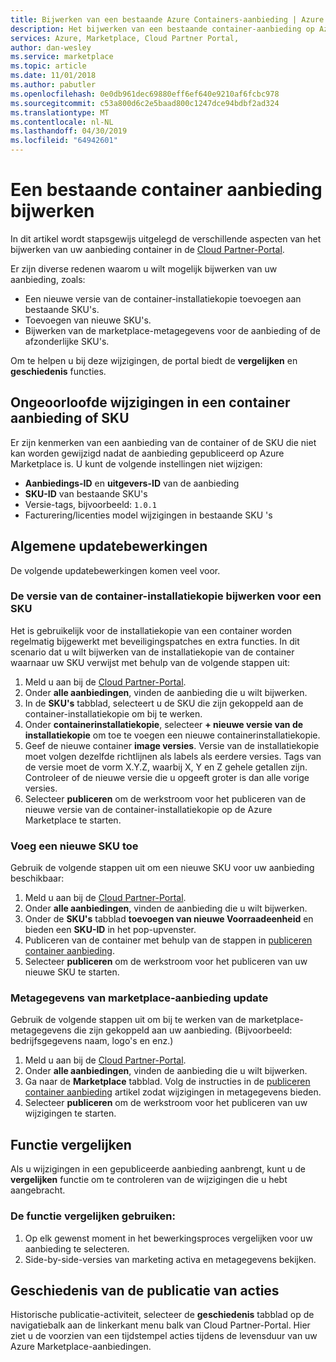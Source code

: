 ```yaml
---
title: Bijwerken van een bestaande Azure Containers-aanbieding | Azure Marketplace
description: Het bijwerken van een bestaande container-aanbieding op Azure Marketplace.
services: Azure, Marketplace, Cloud Partner Portal,
author: dan-wesley
ms.service: marketplace
ms.topic: article
ms.date: 11/01/2018
ms.author: pabutler
ms.openlocfilehash: 0e0db961dec69880eff6ef640e9210af6fcbc978
ms.sourcegitcommit: c53a800d6c2e5baad800c1247dce94bdbf2ad324
ms.translationtype: MT
ms.contentlocale: nl-NL
ms.lasthandoff: 04/30/2019
ms.locfileid: "64942601"
---
```

# <a name="update-an-existing-container-offer"></a>Een bestaande container aanbieding bijwerken

In dit artikel wordt stapsgewijs uitgelegd de verschillende aspecten van het bijwerken van uw aanbieding container in de [Cloud Partner-Portal](https://cloudpartner.azure.com/).

Er zijn diverse redenen waarom u wilt mogelijk bijwerken van uw aanbieding, zoals:

-  Een nieuwe versie van de container-installatiekopie toevoegen aan bestaande SKU's.
-  Toevoegen van nieuwe SKU's.
-  Bijwerken van de marketplace-metagegevens voor de aanbieding of de afzonderlijke SKU's.

Om te helpen u bij deze wijzigingen, de portal biedt de **vergelijken** en **geschiedenis** functies.  


## <a name="unpermitted-changes-to-a-container-offer-or-sku"></a>Ongeoorloofde wijzigingen in een container aanbieding of SKU

Er zijn kenmerken van een aanbieding van de container of de SKU die niet kan worden gewijzigd nadat de aanbieding gepubliceerd op Azure Marketplace is. U kunt de volgende instellingen niet wijzigen:

-  **Aanbiedings-ID** en **uitgevers-ID** van de aanbieding
-  **SKU-ID** van bestaande SKU's
-  Versie-tags, bijvoorbeeld: `1.0.1`
-  Facturering/licenties model wijzigingen in bestaande SKU 's

## <a name="common-update-operations"></a>Algemene updatebewerkingen

De volgende updatebewerkingen komen veel voor.

### <a name="update-container-image-version-for-a-sku"></a>De versie van de container-installatiekopie bijwerken voor een SKU

Het is gebruikelijk voor de installatiekopie van een container worden regelmatig bijgewerkt met beveiligingspatches en extra functies. In dit scenario dat u wilt bijwerken van de installatiekopie van de container waarnaar uw SKU verwijst met behulp van de volgende stappen uit:

1. Meld u aan bij de [Cloud Partner-Portal](https://cloudpartner.azure.com/).
2. Onder **alle aanbiedingen**, vinden de aanbieding die u wilt bijwerken.
3. In de **SKU's** tabblad, selecteert u de SKU die zijn gekoppeld aan de container-installatiekopie om bij te werken.
4. Onder **containerinstallatiekopie**, selecteer **+ nieuwe versie van de installatiekopie** om toe te voegen een nieuwe containerinstallatiekopie.
5. Geef de nieuwe container **image versies**. Versie van de installatiekopie moet volgen dezelfde richtlijnen als labels als eerdere versies. Tags van de versie moet de vorm X.Y.Z, waarbij X, Y en Z gehele getallen zijn. Controleer of de nieuwe versie die u opgeeft groter is dan alle vorige versies.
6. Selecteer **publiceren** om de werkstroom voor het publiceren van de nieuwe versie van de container-installatiekopie op de Azure Marketplace te starten.

### <a name="add-a-new-sku"></a>Voeg een nieuwe SKU toe

Gebruik de volgende stappen uit om een nieuwe SKU voor uw aanbieding beschikbaar:

1. Meld u aan bij de [Cloud Partner-Portal](https://cloudpartner.azure.com/).
2. Onder **alle aanbiedingen**, vinden de aanbieding die u wilt bijwerken.
3. Onder de **SKU's** tabblad **toevoegen van nieuwe Voorraadeenheid** en bieden een **SKU-ID** in het pop-upvenster.
4. Publiceren van de container met behulp van de stappen in [publiceren container aanbieding](./cpp-publish-offer.md).
5. Selecteer **publiceren** om de werkstroom voor het publiceren van uw nieuwe SKU te starten.

### <a name="update-offer-marketplace-metadata"></a>Metagegevens van marketplace-aanbieding update

Gebruik de volgende stappen uit om bij te werken van de marketplace-metagegevens die zijn gekoppeld aan uw aanbieding. (Bijvoorbeeld: bedrijfsgegevens naam, logo's en enz.)

1. Meld u aan bij de [Cloud Partner-Portal](https://cloudpartner.azure.com/).
2. Onder **alle aanbiedingen**, vinden de aanbieding die u wilt bijwerken.
3. Ga naar de **Marketplace** tabblad. Volg de instructies in de [publiceren container aanbieding](./cpp-publish-offer.md) artikel zodat wijzigingen in metagegevens bieden.
4. Selecteer **publiceren** om de werkstroom voor het publiceren van uw wijzigingen te starten.

## <a name="compare-feature"></a>Functie vergelijken

Als u wijzigingen in een gepubliceerde aanbieding aanbrengt, kunt u de **vergelijken** functie om te controleren van de wijzigingen die u hebt aangebracht.

### <a name="to-use-the-compare-feature"></a>De functie vergelijken gebruiken:

1. Op elk gewenst moment in het bewerkingsproces vergelijken voor uw aanbieding te selecteren.
2. Side-by-side-versies van marketing activa en metagegevens bekijken.


## <a name="history-of-publishing-actions"></a>Geschiedenis van de publicatie van acties

Historische publicatie-activiteit, selecteer de **geschiedenis** tabblad op de navigatiebalk aan de linkerkant menu balk van Cloud Partner-Portal. Hier ziet u de voorzien van een tijdstempel acties tijdens de levensduur van uw Azure Marketplace-aanbiedingen.